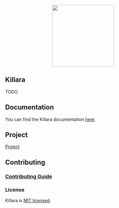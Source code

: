 <p align="center">
<img src="https://user-images.githubusercontent.com/107614800/175932946-c0ef190c-4549-4be5-9e19-d8dcf2350f79.png" height=200 width=200 />
</p>

## Killara

TODO

## Documentation
You can find the Killara documentation [here](https://github.com/eungella-io/Killara-docs).

## Project

[Project](https://github.com/orgs/eungella-io/projects/2/views/1?layout=board)

## Contributing

### [Contributing Guide](https://github.com/eungella-io/Killara/blob/main/CONTRIBUTING.md)

### License

Killara is [MIT licensed](https://github.com/eungella-io/Killara/blob/main/LICENSE).
